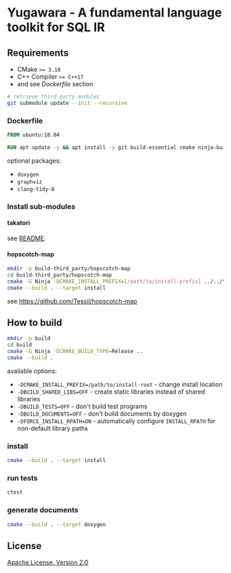 # Yugawara - A fundamental language toolkit for SQL IR

## Requirements

* CMake `>= 3.10`
* C++ Compiler `>= C++17`
* and see *Dockerfile* section

```sh
# retrieve third party modules
git submodule update --init --recursive
```

### Dockerfile

```dockerfile
FROM ubuntu:18.04

RUN apt update -y && apt install -y git build-essential cmake ninja-build
```

optional packages:

* `doxygen`
* `graphviz`
* `clang-tidy-8`

### Install sub-modules

#### takatori

see [README](third_party/takatori/README.md).

#### hopscotch-map

```sh
mkdir -p build-third_party/hopscotch-map
cd build-third_party/hopscotch-map
cmake -G Ninja -DCMAKE_INSTALL_PREFIX=[/path/to/install-prefix] ../../third_party/hopscotch-map
cmake --build . --target install
```

see https://github.com/Tessil/hopscotch-map

## How to build

```sh
mkdir -p build
cd build
cmake -G Ninja -DCMAKE_BUILD_TYPE=Release ..
cmake --build .
```

available options:

* `-DCMAKE_INSTALL_PREFIX=/path/to/install-root` - change install location
* `-DBUILD_SHARED_LIBS=OFF` - create static libraries instead of shared libraries
* `-DBUILD_TESTS=OFF` - don't build test programs
* `-DBUILD_DOCUMENTS=OFF` - don't build documents by doxygen
* `-DFORCE_INSTALL_RPATH=ON` - automatically configure `INSTALL_RPATH` for non-default library paths

### install

```sh
cmake --build . --target install
```

### run tests

```sh
ctest
```

### generate documents

```sh
cmake --build . --target doxygen
```

## License

[Apache License, Version 2.0](http://www.apache.org/licenses/LICENSE-2.0)
